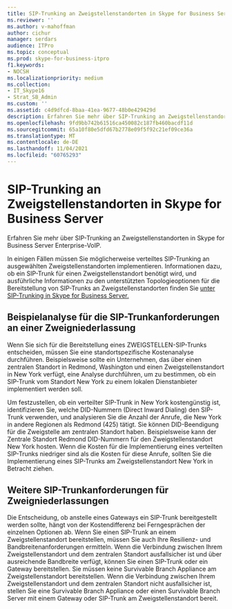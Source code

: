 ```yaml
---
title: SIP-Trunking an Zweigstellenstandorten in Skype for Business Server
ms.reviewer: ''
ms.author: v-mahoffman
author: cichur
manager: serdars
audience: ITPro
ms.topic: conceptual
ms.prod: skype-for-business-itpro
f1.keywords:
- NOCSH
ms.localizationpriority: medium
ms.collection:
- IT_Skype16
- Strat_SB_Admin
ms.custom: ''
ms.assetid: c4d9dfcd-8baa-41ea-9677-48b0e429429d
description: Erfahren Sie mehr über SIP-Trunking an Zweigstellenstandorten in Skype for Business Server Enterprise-VoIP.
ms.openlocfilehash: 9fd9bb742b61516ca450082c187fb460bacdf11d
ms.sourcegitcommit: 65a10f80e5dfd67b2778e09f5f92c21ef09ce36a
ms.translationtype: MT
ms.contentlocale: de-DE
ms.lasthandoff: 11/04/2021
ms.locfileid: "60765293"
---
```

# <a name="branch-site-sip-trunking-in-skype-for-business-server"></a>SIP-Trunking an Zweigstellenstandorten in Skype for Business Server
 
Erfahren Sie mehr über SIP-Trunking an Zweigstellenstandorten in Skype for Business Server Enterprise-VoIP.
  
In einigen Fällen müssen Sie möglicherweise verteiltes SIP-Trunking an ausgewählten Zweigstellenstandorten implementieren. Informationen dazu, ob ein SIP-Trunk für einen Zweigstellenstandort benötigt wird, und ausführliche Informationen zu den unterstützten Topologieoptionen für die Bereitstellung von SIP-Trunks an Zweigstellenstandorten finden Sie [unter SIP-Trunking in Skype for Business Server.](sip-trunking.md)
  
## <a name="example-branch-site-sip-trunk-requirements-analysis"></a>Beispielanalyse für die SIP-Trunkanforderungen an einer Zweigniederlassung

Wenn Sie sich für die Bereitstellung eines ZWEIGSTELLEN-SIP-Trunks entscheiden, müssen Sie eine standortspezifische Kostenanalyse durchführen. Beispielsweise sollte ein Unternehmen, das über einen zentralen Standort in Redmond, Washington und einen Zweigstellenstandort in New York verfügt, eine Analyse durchführen, um zu bestimmen, ob ein SIP-Trunk vom Standort New York zu einem lokalen Dienstanbieter implementiert werden soll.
  
Um festzustellen, ob ein verteilter SIP-Trunk in New York kostengünstig ist, identifizieren Sie, welche DID-Nummern (Direct Inward Dialing) den SIP-Trunk verwenden, und analysieren Sie die Anzahl der Anrufe, die New York in andere Regionen als Redmond (425) tätigt. Sie können DID-Beendigung für die Zweigstelle am zentralen Standort haben. Beispielsweise kann der Zentrale Standort Redmond DID-Nummern für den Zweigstellenstandort New York hosten. Wenn die Kosten für die Implementierung eines verteilten SIP-Trunks niedriger sind als die Kosten für diese Anrufe, sollten Sie die Implementierung eines SIP-Trunks am Zweigstellenstandort New York in Betracht ziehen. 
  
## <a name="other-branch-site-sip-trunk-requirements"></a>Weitere SIP-Trunkanforderungen für Zweigniederlassungen

Die Entscheidung, ob anstelle eines Gateways ein SIP-Trunk bereitgestellt werden sollte, hängt von der Kostendifferenz bei Ferngesprächen der einzelnen Optionen ab. Wenn Sie einen SIP-Trunk an einem Zweigstellenstandort bereitstellen, müssen Sie auch Ihre Resilienz- und Bandbreitenanforderungen ermitteln. Wenn die Verbindung zwischen Ihrem Zweigstellenstandort und dem zentralen Standort ausfallsicher ist und über ausreichende Bandbreite verfügt, können Sie einen SIP-Trunk oder ein Gateway bereitstellen. Sie müssen keine Survivable Branch Appliance am Zweigstellenstandort bereitstellen. Wenn die Verbindung zwischen Ihrem Zweigstellenstandort und dem zentralen Standort nicht ausfallsicher ist, stellen Sie eine Survivable Branch Appliance oder einen Survivable Branch Server mit einem Gateway oder SIP-Trunk am Zweigstellenstandort bereit. 
  

